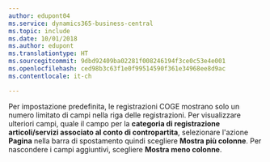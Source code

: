 ```yaml
---
author: edupont04
ms.service: dynamics365-business-central
ms.topic: include
ms.date: 10/01/2018
ms.author: edupont
ms.translationtype: HT
ms.sourcegitcommit: 9dbd92409ba02281f008246194f3ce0c53e4e001
ms.openlocfilehash: ced98b3c63f1e0f99514590f361e34968ee8d9ac
ms.contentlocale: it-ch

---
```

Per impostazione predefinita, le registrazioni COGE mostrano solo un numero limitato di campi nella riga delle registrazioni. Per visualizzare ulteriori campi, quale il campo per la **categoria di registrazione articoli/servizi associato al conto di contropartita**, selezionare l'azione **Pagina** nella barra di spostamento quindi scegliere **Mostra più colonne**. Per nascondere i campi aggiuntivi, scegliere **Mostra meno colonne**.  

